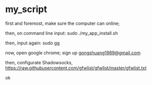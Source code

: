 # my_script

first and foremost, make sure the computer can online;

then, on command line input: sudo ./my_app_install.sh

then, input again: sudo gg

now, open google chrome; sign up gongshuang1989@gmail.com 

then, configurate Shadowsocks, https://raw.githubusercontent.com/gfwlist/gfwlist/master/gfwlist.txt

ok
